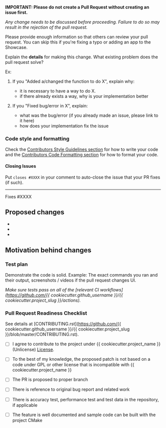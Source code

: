 **IMPORTANT: Please do not create a Pull Request without creating an issue first.**

*Any change needs to be discussed before proceeding. Failure to do so may result
in the rejection of the pull request.*

Please provide enough information so that others can review your pull request. You
can skip this if you're fixing a typo or adding an app to the Showcase.

Explain the **details** for making this change. What existing problem does the pull
request solve?

Ex:

1. If you "Added a/changed the function to do X", explain why:

    * it is necessary to have a way to do X.
    * if there already exists a way, why is your implementation better

2. If you "Fixed bug/error in X", explain:

    * what was the bug/error (if you already made an issue, please link to it here)
    * how does your implementation fix the issue

### Code style and formatting

Check the [Contributors Style Guidelines section](CONTRIBUTING.rst#Style-guidelines)
for how to write your code and the [Contributors Code Formatting section](CONTRIBUTING.rst#Code-formatting)
for how to format your code.

#### Closing Issues

Put `closes #XXXX` in your comment to auto-close the issue that your PR fixes
(if such).

---

Fixes #XXXX

## Proposed changes

*
*
*

## Motivation behind changes

### Test plan

Demonstrate the code is solid. Example: The exact commands you ran and their output,
screenshots / videos if the pull request changes UI.

*Make sure tests pass on all of the [relevant CI workflows](https://github.com/{{ cookiecutter.github_username }}/{{ cookiecutter.project_slug }}/actions).*

### Pull Request Readiness Checklist

See details at [CONTRIBUTING.rst](https://github.com/{{ cookiecutter.github_username }}/{{ cookiecutter.project_slug }}/blob/master/CONTRIBUTING.rst).

* [ ] I agree to contribute to the project under {{ cookiecutter.project_name }} (Unlicense)
[License](LICENSE).

* [ ] To the best of my knowledge, the proposed patch is not based on a code under
GPL or other license that is incompatible with {{ cookiecutter.project_name }}

* [ ] The PR is proposed to proper branch

* [ ] There is reference to original bug report and related work

* [ ] There is accuracy test, performance test and test data in the repository,
if applicable

* [ ] The feature is well documented and sample code can be built with the project
CMake
